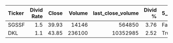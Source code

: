 | Ticker   |   Divid Rate |   Close |   Volume |   last_close_volume |   Divid % | 5_Days_pos   | above_SMA_50   |
|:---------|-------------:|--------:|---------:|--------------------:|----------:|:-------------|:---------------|
| SGSSF    |          1.5 |   39.93 |    14146 |              564850 |      3.76 | False        | False          |
| DKL      |          1.1 |   43.85 |   236100 |            10352985 |      2.52 | True         | True           |